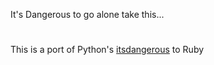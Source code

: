 It's Dangerous to go alone take this...
#

This is a port of Python's [itsdangerous](https://github.com/mitsuhiko/itsdangerous) to Ruby
